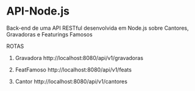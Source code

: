 # API-Node.js
Back-end de uma API RESTful desenvolvida em Node.js sobre Cantores, Gravadoras e Featurings Famosos

ROTAS
1. Gravadora
   http://localhost:8080/api/v1/gravadoras

2. FeatFamoso
   http://localhost:8080/api/v1/feats

3. Cantor
   http://localhost:8080/api/v1/cantores
